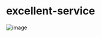 # excellent-service


![image](https://github.com/patilsp/excellent-service/assets/35653819/08eef191-9e9f-4785-9eef-8c226f1a7447)
